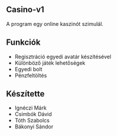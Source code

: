 <h2>Casino-v1</h2>
  <p>A program egy online kaszinót szimulál.</p>  
<h2>Funkciók</h2>
<ul>
  <li>Regisztráció egyedi avatár készítésével</li>
  <li>Különböző játék lehetőségek</li>
  <li>Egyedi bolt</li>
  <li>Pénzfeltöltés</li>
</ul>
<h2>Készítette</h1>
<ul>
  <li>Ignéczi Márk</li>
  <li>Csimbók Dávid</li>
  <li>Tóth Szabolcs</li>
  <li>Bákonyi Sándor</li>
</ul>
